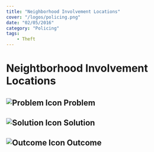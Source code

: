 ```yaml
---
title: "Neighborhood Involvement Locations"
cover: "/logos/policing.png"
date: "02/05/2016"
category: "Policing"
tags:
    - Theft  
---
```


# Neightborhood Involvement Locations

## ![Problem Icon](https://github.com/google/material-design-icons/raw/master/alert/1x_web/ic_error_outline_black_48dp.png "Problem") Problem

## ![Solution Icon](https://github.com/google/material-design-icons/raw/master/action/1x_web/ic_lightbulb_outline_black_48dp.png "Solution") Solution

## ![Outcome Icon](https://github.com/google/material-design-icons/raw/master/action/1x_web/ic_view_list_black_48dp.png "Outcome") Outcome
